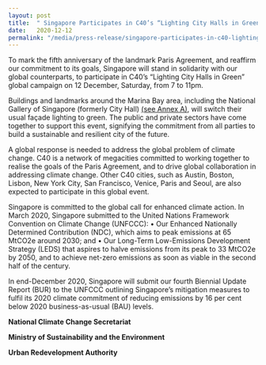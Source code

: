 ```yaml
---
layout: post
title:  " Singapore Participates in C40’s “Lighting City Halls in Green” Global Campaign to Demonstrate Solidarity with Paris Agreement and Commitment to Climate Action"
date:   2020-12-12
permalink: "/media/press-release/singapore-participates-in-c40-lighting-city-halls-in-green-global-campaign-to-demostrate-solidarity-with-paris-agreement-and-commitment-to-climate-action"
---
```


To mark the fifth anniversary of the landmark Paris Agreement, and reaffirm our commitment to its goals, Singapore will stand in solidarity with our global counterparts, to participate in C40’s “Lighting City Halls in Green” global campaign on 12 December, Saturday, from 7 to 11pm. 

Buildings and landmarks around the Marina Bay area, including the National Gallery of Singapore (formerly City Hall) [(see Annex A)](/docs/default-source/publications/Annex%20for%20C40r.pdf), will switch their usual façade lighting to green. The public and private sectors have come together to support this event, signifying the commitment from all parties to build a sustainable and resilient city of the future. 

A global response is needed to address the global problem of climate change. C40 is a network of megacities committed to working together to realise the goals of the Paris Agreement, and to drive global collaboration in addressing climate change. Other C40 cities, such as Austin, Boston, Lisbon, New York City, San Francisco, Venice, Paris and Seoul, are also expected to participate in this global event.

Singapore is committed to the global call for enhanced climate action. In March 2020, Singapore submitted to the United Nations Framework Convention on Climate Change (UNFCCC): 
•	Our Enhanced Nationally Determined Contribution (NDC), which aims to peak emissions at 65 MtCO2e around 2030; and 
•	Our Long-Term Low-Emissions Development Strategy (LEDS) that aspires to halve emissions from its peak to 33 MtCO2e by 2050, and to achieve net-zero emissions as soon as viable in the second half of the century. 

In end-December 2020, Singapore will submit our fourth Biennial Update Report (BUR) to the UNFCCC outlining Singapore’s mitigation measures to fulfil its 2020 climate commitment of reducing emissions by 16 per cent below 2020 business-as-usual (BAU) levels. 


<b>National Climate Change Secretariat<b>

<b>Ministry of Sustainability and the Environment<b>

<b>Urban Redevelopment Authority<b>
  
